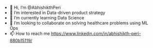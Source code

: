- 👋 Hi, I’m @AbhishikthPeri
- 👀 I’m interested in Data-driven product strategy
- 🌱 I’m currently learning Data Science
- 💞️ I’m looking to collaborate on solving healthcare problems using ML Ops
- 📫 How to reach me https://www.linkedin.com/in/abhishikth-peri-880b15119/

<!---
AbhishikthPeri/AbhishikthPeri is a ✨ special ✨ repository because its `README.md` (this file) appears on your GitHub profile.
You can click the Preview link to take a look at your changes.
--->
